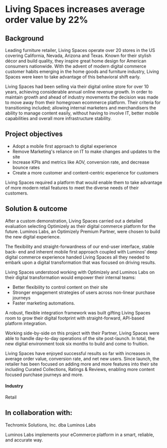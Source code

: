 # Living Spaces increases average order value by 22%

## Background

Leading furniture retailer, Living Spaces operate over 20 stores in the US
covering California, Nevada, Arizona and Texas. Known for their stylish décor
and build quality, they inspire great home design for American consumers
nationwide. With the advent of modern digital commerce customer habits emerging
in the home goods and furniture industry, Living Spaces were keen to take
advantage of this behavioral shift early.

Living Spaces had been selling via their digital online store for over 10 years,
achieving considerable annual online revenue growth. In order to maintain growth
and ahead of industry movements the decision was made to move away from their
homegrown ecommerce platform. Their criteria for transitioning included;
allowing internal marketers and merchandisers the ability to manage content
easily, without having to involve IT, better mobile capabilities and overall
more infrastructure stability.

## Project objectives

- Adopt a mobile first approach to digital experience
- Remove Marketing's reliance on IT to make changes and updates to the site
- Increase KPIs and metrics like AOV, conversion rate, and decrease bounce rates
- Create a more customer and content-centric experience for customers

Living Spaces required a platform that would enable them to take advantage of
more modern retail features to meet the diverse needs of their customers.

## Solution & outcome

After a custom demonstration, Living Spaces carried out a detailed evaluation
selecting Optimizely as their digital commerce platform for the future. Luminos
Labs, an Optimizely Premium Partner, were chosen to build the new digital
experience.

The flexibility and straight-forwardness of our end-user interface, stable back-
end and inherent mobile first approach coupled with Luminos’ deep digital
commerce experience handed Living Spaces all they needed to embark upon a
digital transformation that was focused on driving results.

Living Spaces understood working with Optimizely and Luminos Labs on their
digital transformation would empower their internal teams:

- Better flexibility to control content on their site
- Stronger engagement strategies of users across non-linear purchase journeys
- Faster marketing automations.

A robust, flexible integration framework was built gifting Living Spaces room to
grow their digital footprint with straight-forward, API-based platform
integration.

Working side-by-side on this project with their Partner, Living Spaces were able
to handle day-to-day operations of the site post-launch. In total, the new
digital environment took six months to build and come to fruition.

Living Spaces have enjoyed successful results so far with increases in average
order value, conversion rate, and net new users. Since launch, the retailer has
been focused on adding more and more features into their site including Curated
Collections, Ratings & Reviews, enabling more content focused purchase journeys
and more.

#### Industry

Retail

## In collaboration with:

Techromix Solutions, Inc. dba Luminos Labs

Luminos Labs implements your eCommerce platform in a smart, reliable, and
accurate way.
